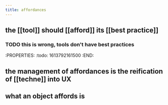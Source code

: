 ```yaml
---
title: affordances
---
```


## the [[tool]] should [[afford]] its [[best practice]]

### TODO this is wrong, tools don't have best practices
:PROPERTIES:
:todo: 1613792161500
:END:
## the management of affordances is the reification of [[techne]] into UX
## what an object affords is
